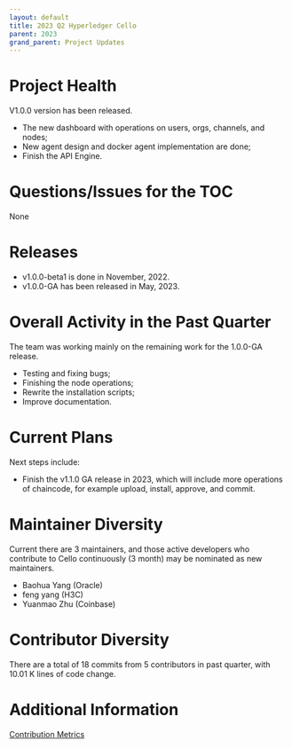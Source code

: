 ```yaml
---
layout: default
title: 2023 Q2 Hyperledger Cello
parent: 2023
grand_parent: Project Updates
---
```


# Project Health

V1.0.0 version has been released.

* The new dashboard with operations on users, orgs, channels, and nodes;
* New agent design and docker agent implementation are done;
* Finish the API Engine.

# Questions/Issues for the TOC

None

# Releases

* v1.0.0-beta1 is done in November, 2022.
* v1.0.0-GA has been released in May, 2023.

# Overall Activity in the Past Quarter

The team was working mainly on the remaining work for the 1.0.0-GA release.

* Testing and fixing bugs;
* Finishing the node operations;
* Rewrite the installation scripts;
* Improve documentation.

# Current Plans

Next steps include:

* Finish the v1.1.0 GA release in 2023, which will include more operations of chaincode, for example upload, install, approve, and commit.

# Maintainer Diversity

Current there are 3 maintainers, and those active developers who contribute to Cello continuously (3 month) may be nominated as new maintainers. 

* Baohua Yang (Oracle)
* feng yang  (H3C)
* Yuanmao Zhu (Coinbase)

# Contributor Diversity

There are a total of 18 commits from 5 contributors in past quarter, with 10.01 K lines of code change.

# Additional Information

[Contribution Metrics](https://insights.lfx.linuxfoundation.org/projects/hyperledger%2Fcello/dashboard;subTab=technical?time=%7B%22from%22:%222022-11-30T05:00:00.000Z%22,%22type%22:%22absolute%22,%22to%22:%222023-02-28T08:00:00.000Z%22%7D)
